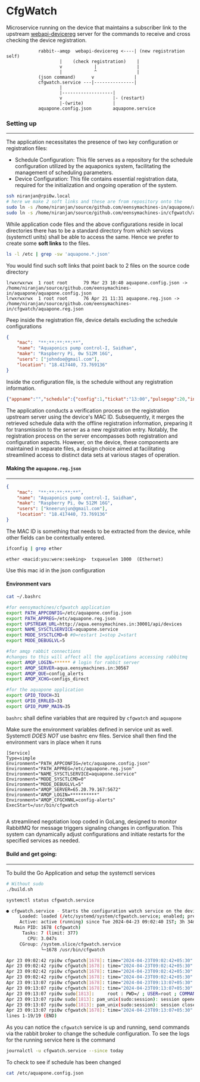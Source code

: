 # CfgWatch
Microservice running on the device that maintains a subscriber link to the upstream [webapi-devicereg]() server for the commands to receive and cross checking the device registration.

```
            rabbit--amqp  webapi-devicereg <----| (new registration self)
                    |    (check registration)    | 
                    v            |               |
                    |            ^               |
            (json command)      v               |
            cfgwatch.service ---|---------------|
                    |
                    |-------------------|
                    v                   |- (restart)
                    |-(write)           |
            aquapone.config.json        aquapone.service
```     

### Setting up  
---- 

The application necessitates the presence of two key configuration or registration files:

- Schedule Configuration: This file serves as a repository for the schedule configuration utilized by the aquaponics system, facilitating the management of scheduling parameters.
- Device Configuration: This file contains essential registration data, required for the initialization and ongoing operation of the system.
     

```sh
ssh niranjan@rpi0w.local
# here we make 2 soft links and these are from repository onto the 
sudo ln -s /home/niranjan/source/github.com/eensymachines-in/aquapone/aquapone.config.json /etc/aquapone.config.json
sudo ln -s /home/niranjan/source/github.com/eensymachines-in/cfgwatch/aquapone.reg.json /etc/aquapone.reg.json
```
While application code files and the above configurations reside in local directories there has to be a standard directory from which services (systemctl units) shall be able to access the same. Hence we prefer to create some __soft links__ to the files.

```sh 
ls -l /etc | grep -sw 'aquapone.*.json'
```
You would find such soft links that point back to 2 files on the source code directory
```
lrwxrwxrwx  1 root root      79 Mar 23 10:40 aquapone.config.json -> /home/niranjan/source/github.com/eensymachines-in/aquapone/aquapone.config.json
lrwxrwxrwx  1 root root      76 Apr 21 11:31 aquapone.reg.json -> /home/niranjan/source/github.com/eensymachines-in/cfgwatch/aquapone.reg.json
```
Peep inside the registration file, device details excluding the schedule configurations 

```json
{ 
    "mac":  "**:**:**:**:**",
    "name": "Aquaponics pump control-I, Saidham",
    "make": "Raspberry Pi, 0w 512M 16G",
    "users": ["johndoe@gmail.com"],
    "location": "18.417440, 73.769136"
}
```
Inside the configuration file, is the schedule without any registration information.

```json
{"appname":"","schedule":{"config":1,"tickat":"13:00","pulsegap":20,"interval":35}}
```

The application conducts a verification process on the registration upstream server using the device's MAC ID. Subsequently, it merges the retrieved schedule data with the offline registration information, preparing it for transmission to the server as a new registration entry. Notably, the registration process on the server encompasses both registration and configuration aspects. However, on the device, these components are maintained in separate files, a design choice aimed at facilitating streamlined access to distinct data sets at various stages of operation.

#### Making the `aquapone.reg.json`
----

```json
{ 
    "mac":  "**:**:**:**:**",
    "name": "Aquaponics pump control-I, Saidham",
    "make": "Raspberry Pi, 0w 512M 16G",
    "users": ["kneerunjun@gmail.com"],
    "location": "18.417440, 73.769136"
}
```

The MAC ID is something that needs to be extracted from the device, while other fields can be contextually entered.

```sh
ifconfig | grep ether

```

```
ether <macid:you:were:seeking>  txqueuelen 1000  (Ethernet)
```
Use this mac id in the json configuration

#### Environment vars

```sh
cat ~/.bashrc
```

``` sh
#for eensymachines/cfgwatch application
export PATH_APPCONFIG=/etc/aquapone.config.json
export PATH_APPREG=/etc/aquapone.reg.json
export UPSTREAM_URL=http://aqua.eensymachines.in:30001/api/devices
export NAME_SYSCTLSERVICE=aquapone.service
export MODE_SYSCTLCMD=0 #0=restart 1=stop 2=start
export MODE_DEBUGLVL=5

#for amqp rabbit connections
#changes to this will affect all the applications accessing rabbitmq
export AMQP_LOGIN=****** # login for rabbit server
export AMQP_SERVER=aqua.eensymachines.in:30567
export AMQP_QUE=config_alerts
export AMQP_XCHG=configs_direct

#for the aquapone application 
export GPIO_TOUCH=31
export GPIO_ERRLED=33
export GPIO_PUMP_MAIN=35
```
`bashrc` shall define variables that are required by `cfgwatch` and `aquapone`

Make sure the environment variables defined in service unit as well. Systemctl _DOES NOT_ use bashrc env files. Service shall then find the environment vars in place when it runs

```
[Service]
Type=simple
Environment="PATH_APPCONFIG=/etc/aquapone.config.json" 
Environment="PATH_APPREG=/etc/aquapone.reg.json" 
Environment="NAME_SYSCTLSERVICE=aquapone.service" 
Environment="MODE_SYSCTLCMD=0" 
Environment="MODE_DEBUGLVL=5" 
Environment="AMQP_SERVER=65.20.79.167:5672" 
Environment="AMQP_LOGIN=**********" 
Environment="AMQP_CFGCHNNL=config-alerts" 
ExecStart=/usr/bin/cfgwatch


```
A streamlined negotiation loop coded in GoLang, designed to monitor RabbitMQ for message triggers signaling changes in configuration. This system can dynamically adjust configurations and initiate restarts for the specified services as needed.

#### Build and get going:
-----

To build the Go Application and setup the systemctl services 

```sh 
# Without sudo 
./build.sh 
```

```sh 
systemctl status cfgwatch.service
```
```sh
● cfgwatch.service - Starts the configuration watch service on the device
     Loaded: loaded (/etc/systemd/system/cfgwatch.service; enabled; preset: enabled)
     Active: active (running) since Tue 2024-04-23 09:02:40 IST; 3h 34min ago
   Main PID: 1678 (cfgwatch)
      Tasks: 7 (limit: 377)
        CPU: 3.047s
     CGroup: /system.slice/cfgwatch.service
             └─1678 /usr/bin/cfgwatch

Apr 23 09:02:42 rpi0w cfgwatch[1678]: time="2024-04-23T09:02:42+05:30" level=debug ms>
Apr 23 09:02:42 rpi0w cfgwatch[1678]: time="2024-04-23T09:02:42+05:30" level=debug ms>
Apr 23 09:02:42 rpi0w cfgwatch[1678]: time="2024-04-23T09:02:42+05:30" level=debug ms>
Apr 23 09:02:42 rpi0w cfgwatch[1678]: time="2024-04-23T09:02:42+05:30" level=info msg>
Apr 23 09:13:07 rpi0w cfgwatch[1678]: time="2024-04-23T09:13:07+05:30" level=debug ms>
Apr 23 09:13:07 rpi0w cfgwatch[1678]: time="2024-04-23T09:13:07+05:30" level=debug ms>
Apr 23 09:13:07 rpi0w sudo[1813]:     root : PWD=/ ; USER=root ; COMMAND=/usr/bin/sys>
Apr 23 09:13:07 rpi0w sudo[1813]: pam_unix(sudo:session): session opened for user roo>
Apr 23 09:13:07 rpi0w sudo[1813]: pam_unix(sudo:session): session closed for user root
Apr 23 09:13:07 rpi0w cfgwatch[1678]: time="2024-04-23T09:13:07+05:30" level=debug ms>
lines 1-19/19 (END)

```

As you can notice the `cfgwatch` service is up and running, send commands via the rabbit broker to change the schedule configuration.
To see the logs for the running service here is the command 

```sh
journalctl -u cfgwatch.service --since today
```
To check to see if schedule has been changed 

```sh
cat /etc/aquapone.config.json
```